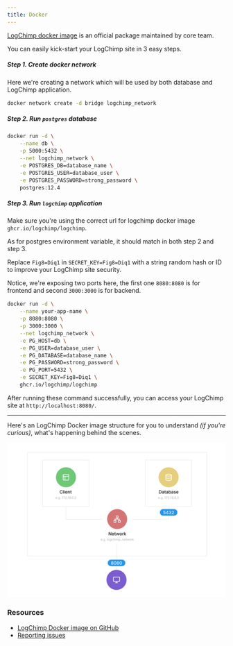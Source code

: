 ```yaml
---
title: Docker
---
```


[LogChimp docker image](https://github.com/orgs/logchimp/packages/container/package/logchimp) is an official package maintained by core team.

You can easily kick-start your LogChimp site in 3 easy steps.

##### Step 1. Create docker network

Here we're creating a network which will be used by both database and LogChimp application.

```bash
docker network create -d bridge logchimp_network
```

##### Step 2. Run `postgres` database

```bash
docker run -d \
	--name db \
	-p 5000:5432 \
	--net logchimp_network \
	-e POSTGRES_DB=database_name \
	-e POSTGRES_USER=database_user \
	-e POSTGRES_PASSWORD=strong_password \
	postgres:12.4
```

##### Step 3. Run `logchimp` application

Make sure you're using the correct url for logchimp docker image `ghcr.io/logchimp/logchimp`.

As for postgres environment variable, it should match in both step 2 and step 3.

Replace `Fig8=Diq1` in `SECRET_KEY=Fig8=Diq1` with a string random hash or ID to improve your LogChimp site security.

Notice, we're exposing two ports here, the first one `8080:8080` is for frontend and second `3000:3000` is for backend.

```bash
docker run -d \
	--name your-app-name \
	-p 8080:8080 \
	-p 3000:3000 \
	--net logchimp_network \
	-e PG_HOST=db \
	-e PG_USER=database_user \
	-e PG_DATABASE=database_name \
	-e PG_PASSWORD=strong_password \
	-e PG_PORT=5432 \
	-e SECRET_KEY=Fig8=Diq1 \
	ghcr.io/logchimp/logchimp
```

After running these command successfully, you can access your LogChimp site at `http://localhost:8080/`.

---

Here's an LogChimp Docker image structure for you to understand _(if you're curious)_, what's happening behind the scenes.

![LogChimp Docker image structure](/images/docs/logchimp-docker-structure.png)

### Resources

* [LogChimp Docker image on GitHub](https://github.com/orgs/logchimp/packages/container/package/logchimp)
* [Reporting issues](https://github.com/logchimp/docker)
